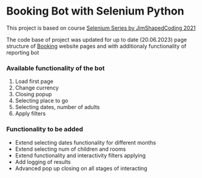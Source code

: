 # Booking Bot with Selenium Python

This project is based on course [Selenium Series by JimShapedCoding 2021](https://youtu.be/j7VZsCCnptM)

The code base of project was updated for up to date (20.06.2023) page structure of [Booking](https://www.booking.com/) website pages and with additionaly functionality of reporting bot

### Available functionality of the bot

1. Load first page
2. Change currency
3. Closing popup
4. Selecting place to go
5. Selecting dates, number of adults
6. Apply filters

### Functionality to be added

- Extend selecting dates functionality for different months
- Extend selecting num of children and rooms
- Extend functionality and interactivity filters applying
- Add logging of results
- Advanced pop up closing on all stages of interacting
